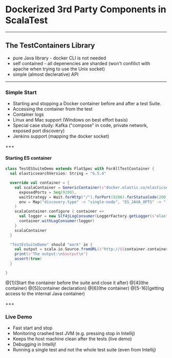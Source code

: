 # Dockerized 3rd Party Components in ScalaTest

---

## The TestContainers Library

* pure Java library - docker CLI is not needed
* self contained - all depenencies are sharded (won't confilict with apache when trying to use the Unix socket)
*  simple (almost declerative) API

---

### Simple Start

* Starting and stopping a Docker container before and after a test Suite.
* Accessing the container from the test
* Container logs
* Linux and Mac support (Windows on best effort basis)
* Special case study: Kafka ("compose" in code, private network, exposed port discovery)
* Jenkins support (mapping the docker socket)

+++
#### Starting ES container

```scala
class TestESSuiteDemo extends FlatSpec with ForAllTestContainer {
  val elasticsearchVersion: String = "6.5.4"

  override val container = {
    val scalaContainer = GenericContainer(s"docker.elastic.co/elasticsearch/elasticsearch-oss:$elasticsearchVersion",
      exposedPorts = Seq(9200),
      waitStrategy = Wait.forHttp("/").forPort(9200).forStatusCode(200),
      env = Map("discovery.type" -> "single-node", "ES_JAVA_OPTS" -> "-Xms2000m -Xmx2000m")
    )
    scalaContainer.configure { container =>
      val logger = new Slf4jLogConsumer(LoggerFactory.getLogger(s"elasticsearch-oss:$elasticsearchVersion"))
      container.withLogConsumer(logger)
    }
    scalaContainer
  }

  "TestEsSuiteDemo" should "work" in {
    val output = scala.io.Source.fromURL(s"http://${container.containerIpAddress}:${container.mappedPort(9200)}").mkString
    print(s"The output:\n$output\n")
    assert(true)
  }

}
```
@[1](Start the container before the suite and close it after)
@[4](the container)
@[5](container declaration)
@[6](the container)
@[5-16](getting access to the internal Java container)

+++

### Live Demo
* Fast start and stop
* Monitoring crashed test JVM (e.g. pressing stop in Intellij)
* Keeps the host machine clean after the tests (live demo)
* Debugging in Intellij!
* Running a single test and not the whole test suite (even from Intellij)
